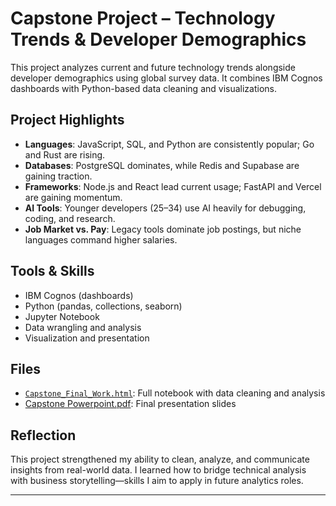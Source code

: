 # Capstone Project – Technology Trends & Developer Demographics

This project analyzes current and future technology trends alongside developer demographics using global survey data. It combines IBM Cognos dashboards with Python-based data cleaning and visualizations.

## Project Highlights

- **Languages**: JavaScript, SQL, and Python are consistently popular; Go and Rust are rising.
- **Databases**: PostgreSQL dominates, while Redis and Supabase are gaining traction.
- **Frameworks**: Node.js and React lead current usage; FastAPI and Vercel are gaining momentum.
- **AI Tools**: Younger developers (25–34) use AI heavily for debugging, coding, and research.
- **Job Market vs. Pay**: Legacy tools dominate job postings, but niche languages command higher salaries.

## Tools & Skills

- IBM Cognos (dashboards)
- Python (pandas, collections, seaborn)
- Jupyter Notebook
- Data wrangling and analysis
- Visualization and presentation

## Files

- [`Capstone_Final_Work.html`](Capstone_Final_Work.html): Full notebook with data cleaning and analysis
- [Capstone Powerpoint.pdf](Capstone%20Powerpoint.pdf): Final presentation slides


## Reflection

This project strengthened my ability to clean, analyze, and communicate insights from real-world data. I learned how to bridge technical analysis with business storytelling—skills I aim to apply in future analytics roles.

---
